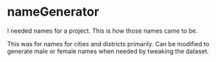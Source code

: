 # nameGenerator
I needed names for a project. This is how those names came to be.

This was for names for cities and districts primarily. Can be modified to generate male or female names when needed by tweaking the dataset.
